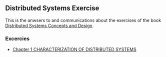 ## Distributed Systems Exercise
This is the anwsers to and communications about the exercises of the book [Distributed Systems Concepts and Design](http://www.gecg.in/papers/ds5thedn.pdf).

### Excercies
- [Chapter 1 CHARACTERIZATION OF DISTRIBUTED SYSTEMS](QA/01-characterization-of-distributed-systems.md)
